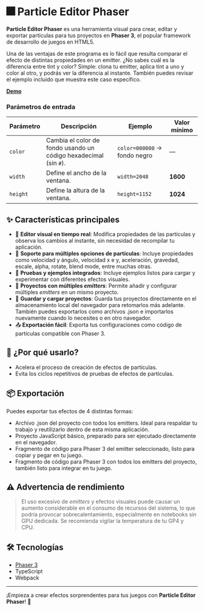 # 🎆 Particle Editor Phaser

**Particle Editor Phaser** es una herramienta visual para crear, editar y exportar partículas para tus proyectos en **Phaser 3**, el popular framework de desarrollo de juegos en HTML5.

Una de las ventajas de este programa es lo fácil que resulta comparar el efecto de distintas propiedades en un emitter. ¿No sabes cuál es la diferencia entre tint y color? Simple: clona tu emitter, aplica tint a uno y color al otro, y podrás ver la diferencia al instante. También puedes revisar el ejemplo incluido que muestra este caso específico.

**[Demo](https://thencyn.github.io/particle-editor-phaser/)**

### Parámetros de entrada

| Parámetro | Descripción | Ejemplo | Valor mínimo |
|-----------|-------------|---------|--------------|
| `color`   | Cambia el color de fondo usando un código hexadecimal (sin `#`). | `color=000000` → fondo negro | — |
| `width`   | Define el ancho de la ventana. | `width=2048` | **1600** |
| `height`  | Define la altura de la ventana. | `height=1152` | **1024** |


## ✨ Características principales

- 🔧 **Editor visual en tiempo real**: Modifica propiedades de las partículas y observa los cambios al instante, sin necesidad de recompilar tu aplicación.
- 🎨 **Soporte para múltiples opciones de partículas**: Incluye propiedades como velocidad y ángulo, velocidad x e y, aceleración, gravedad, escale, alpha, rotate, blend mode, entre muchas otras.
- 🧪 **Pruebas y ejemplos integrados**: Incluye ejemplos listos para cargar y experimentar con diferentes efectos visuales.
- 📁 **Proyectos con múltiples *emitters***: Permite añadir y configurar múltiples *emitters* en un mismo proyecto.
- 💾 **Guardar y cargar proyectos**: Guarda tus proyectos directamente en el almacenamiento local del navegador para retomarlos más adelante. También puedes exportarlos como archivos .json e importarlos nuevamente cuando lo necesites o en otro navegador.
- 📤 **Exportación fácil**: Exporta tus configuraciones como código de partículas compatible con Phaser 3.

## 🚀 ¿Por qué usarlo?

- Acelera el proceso de creación de efectos de partículas.
- Evita los ciclos repetitivos de pruebas de efectos de partículas.

## 📦 Exportación

Puedes exportar tus efectos de 4 distintas formas:

- Archivo .json del proyecto con todos los emitters. Ideal para respaldar tu trabajo y reutilizarlo dentro de esta misma aplicación.
- Proyecto JavaScript básico, preparado para ser ejecutado directamente en el navegador.
- Fragmento de código para Phaser 3 del emitter seleccionado, listo para copiar y pegar en tu juego.
- Fragmento de código para Phaser 3 con todos los emitters del proyecto, también listo para integrar en tu juego.

## ⚠️ Advertencia de rendimiento

> El uso excesivo de *emitters* y efectos visuales puede causar un aumento considerable en el consumo de recursos del sistema, lo que podría provocar sobrecalentamiento, especialmente en notebooks sin GPU dedicada. Se recomienda vigilar la temperatura de tu GP4 y CPU.

## 🛠 Tecnologías

- [Phaser 3](https://phaser.io/)
- TypeScript
- Webpack

---

¡Empieza a crear efectos sorprendentes para tus juegos con **Particle Editor Phaser**! 🚀

